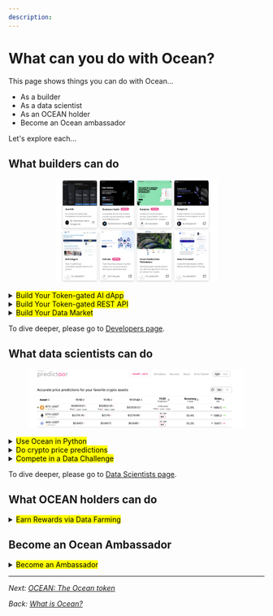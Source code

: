 ```yaml
---
description: 
---
```


# What can you do with Ocean?

This page shows things you can do with Ocean...
- As a builder
- As a data scientist
- As an OCEAN holder
- Become an Ocean ambassador

Let's explore each...

## What builders can do

<div align="center"><figure><img src="../.gitbook/assets/general/dapps.png" width="75%"></figure></div>

<details>

<summary><mark style="color:black;">Build Your Token-gated AI dApp</mark></summary>

Monetize by making your dApp token-gated. Users no longer have to use credit cards or manage OAuth credentials. Rather, they buy & spend ERC20 datatokens to access your dApp content.

Go further yet: rather than storing user profile data on your centralized server -- which exposes you to liability --  have it on-chain encrypted by the user's wallet, and just-in-time decrypt for the app.

</details>


<details>

<summary><mark style="color:black;">Build Your Token-gated REST API</mark></summary>

Focus on the backend: make a Web3-native REST API. Like the token-gated dApps, consumers of the REST API buy access with crypto, not credit cards.

</details>


<details>

<summary><mark style="color:black;">Build Your Data Market</mark></summary>

Build a decentralized data marketplace by [forking Ocean Market code](../developers/build-a-marketplace/) to quickly get something good, or by building up from Ocean components for a more custom look.

</details>

To dive deeper, please go to [Developers page](../developers/README.md).


## What data scientists can do

<div align="center">
<figure><img src="../.gitbook/assets/predictoor/predictoor_ui_crop.png"></figure>
</div>

<details>

<summary><mark style="color:black;">Use Ocean in Python</mark></summary>

The **[ocean.py](../data-scientists/ocean.py/README.md)** library is built for the key environment of data scientists: Python. Use it to earn $ from your data, share your data, get more data from others, and see provenance of data usage.

</details>


<details>

<summary><mark style="color:black;">Do crypto price predictions</mark></summary>

With [Ocean Predictoor](../predictoor/README.md), you submit predictions for the future price of BTC, ETH etc, and earn. The more accurate your predictions, the more $ you can earn.

</details>


<details>

<summary><mark style="color:black;">Compete in a Data Challenge</mark></summary>

Ocean regularly offer [data science challenges](../data-scientists/join-a-data-challenge.md) on real-world problems. Showcase your skills, and earn $ prizes.

</details>

To dive deeper, please go to [Data Scientists page](../data-scientists/README.md).


## What OCEAN holders can do

<details>

<summary><mark style="color:black;">Earn Rewards via Data Farming</mark></summary>

Ocean's [Data Farming](../data-farming/README.md) incentives program enables OCEAN holders to earn by locking OCEAN, and curating data.

</details>

## Become an Ocean Ambassador


<details>
<summary><mark style="color:black;">Become an Ambassador</mark></summary>

As an ambassador, you are an advocate for the protocol, promoting its vision and mission. By sharing your knowledge and enthusiasm, you can educate others about the benefits of Ocean Protocol, inspiring them to join the ecosystem. As part of a global community of like-minded individuals, you gain access to exclusive resources, networking opportunities, and collaborations that further enhance your expertise in the data economy. Of course, the Ocean Protocol Ambassador Program rewards contributors with weekly bounties and discretionary grants for growing the Ocean Protocol communtiy worldwide.

Follow the steps below to become an ambassador:

To become a member of the Ambassador Program, follow these steps: 
1. Join Ocean Protocol's [Discord](https://discord.com/invite/TnXjkR5) server
2. Join the Discord channel called #treasure-hunter. 
3. Access the application form: "[Apply](https://discord.com/channels/612953348487905282/1133478278531911790) to use this channel."
4. Answer the questions in the application form. 
5. Once you've completed the application process, you can start earning experience points (XP) by actively engaging in discussions on various topics related to the Ocean Protocol.
</details>


----

_Next: [OCEAN: The Ocean token](ocean-token.md)_

_Back: [What is Ocean?](what-is-ocean.md)_
